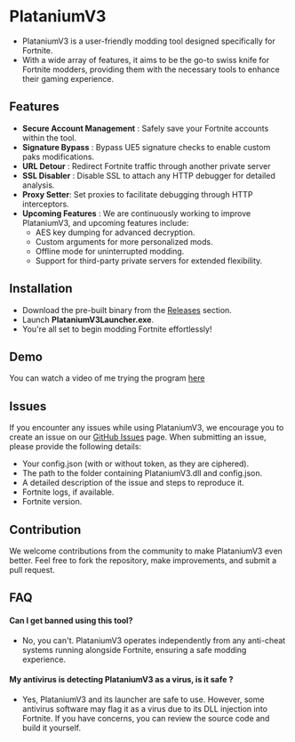 
# PlataniumV3

- PlataniumV3 is a user-friendly modding tool designed specifically for Fortnite. 
- With a wide array of features, it aims to be the go-to swiss knife for Fortnite modders, providing them with the necessary tools to enhance their gaming experience.

## Features

- **Secure Account Management** : Safely save your Fortnite accounts within the tool.
- **Signature Bypass** : Bypass UE5 signature checks to enable custom paks modifications.
- **URL Detour** : Redirect Fortnite traffic through another private server
- **SSL Disabler** : Disable SSL to attach any HTTP debugger for detailed analysis.
- **Proxy Setter**: Set proxies to facilitate debugging through HTTP interceptors.
- **Upcoming Features** : We are continuously working to improve PlataniumV3, and upcoming features include:
  - AES key dumping for advanced decryption.
  - Custom arguments for more personalized mods.
  - Offline mode for uninterrupted modding.
  - Support for third-party private servers for extended flexibility.

## Installation

- Download the pre-built binary from the [Releases](https://github.com/ramok0/PlataniumV3/releases/latest) section.
- Launch **PlataniumV3Launcher.exe**.
- You're all set to begin modding Fortnite effortlessly!
## Demo

You can watch a video of me trying the program [here](https://streamable.com/j6qjjx)

## Issues

If you encounter any issues while using PlataniumV3, we encourage you to create an issue on our [GitHub Issues](https://github.com/Ramokprout/PlataniumV3/issues) page. When submitting an issue, please provide the following details:

- Your config.json (with or without token, as they are ciphered).
- The path to the folder containing PlataniumV3.dll and config.json.
- A detailed description of the issue and steps to reproduce it.
- Fortnite logs, if available.
- Fortnite version.

## Contribution

We welcome contributions from the community to make PlataniumV3 even better. Feel free to fork the repository, make improvements, and submit a pull request.

## FAQ

#### Can I get banned using this tool?

- No, you can't. PlataniumV3 operates independently from any anti-cheat systems running alongside Fortnite, ensuring a safe modding experience.

#### My antivirus is detecting PlataniumV3 as a virus, is it safe ?

- Yes, PlataniumV3 and its launcher are safe to use. However, some antivirus software may flag it as a virus due to its DLL injection into Fortnite. If you have concerns, you can review the source code and build it yourself.
